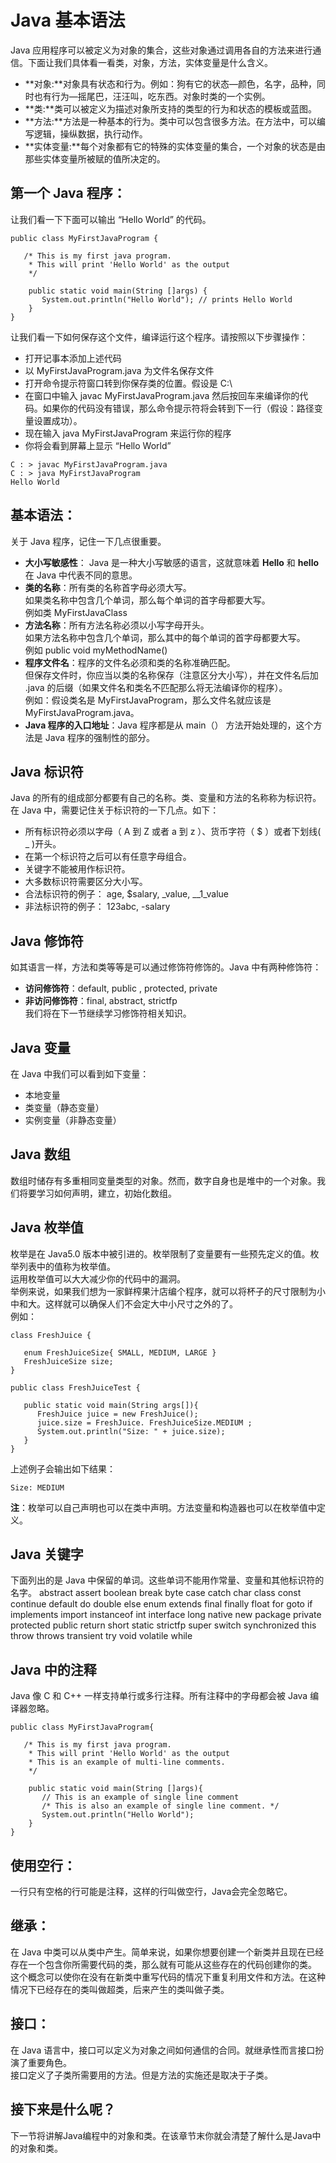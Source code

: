 # Java 基本语法  

Java 应用程序可以被定义为对象的集合，这些对象通过调用各自的方法来进行通信。下面让我们具体看一看类，对象，方法，实体变量是什么含义。  
- **对象:**对象具有状态和行为。例如：狗有它的状态—颜色，名字，品种，同时也有行为—摇尾巴，汪汪叫，吃东西。对象时类的一个实例。  
- **类:**类可以被定义为描述对象所支持的类型的行为和状态的模板或蓝图。  
- **方法:**方法是一种基本的行为。类中可以包含很多方法。在方法中，可以编写逻辑，操纵数据，执行动作。  
- **实体变量:**每个对象都有它的特殊的实体变量的集合，一个对象的状态是由那些实体变量所被赋的值所决定的。  

## 第一个 Java 程序：  
让我们看一下下面可以输出 “Hello World” 的代码。
```
public class MyFirstJavaProgram {

   /* This is my first java program.  
    * This will print 'Hello World' as the output
    */

    public static void main(String []args) {
       System.out.println("Hello World"); // prints Hello World
    }
} 
```  

让我们看一下如何保存这个文件，编译运行这个程序。请按照以下步骤操作：  
- 打开记事本添加上述代码  
- 以 MyFirstJavaProgram.java 为文件名保存文件  
- 打开命令提示符窗口转到你保存类的位置。假设是 C:\  
- 在窗口中输入 javac MyFirstJavaProgram.java 然后按回车来编译你的代码。如果你的代码没有错误，那么命令提示符将会转到下一行（假设：路径变量设置成功）。  
- 现在输入 java MyFirstJavaProgram 来运行你的程序  
- 你将会看到屏幕上显示 “Hello World”  
```
C : > javac MyFirstJavaProgram.java
C : > java MyFirstJavaProgram
Hello World
```

## 基本语法：  
关于 Java 程序，记住一下几点很重要。  
- **大小写敏感性**： Java 是一种大小写敏感的语言，这就意味着 **Hello** 和 **hello** 在 Java 中代表不同的意思。  
- **类的名称**：所有类的名称首字母必须大写。  
如果类名称中包含几个单词，那么每个单词的首字母都要大写。  
例如类 MyFirstJavaClass  
- **方法名称**：所有方法名称必须以小写字母开头。  
如果方法名称中包含几个单词，那么其中的每个单词的首字母都要大写。  
例如 public void myMethodName()  
- **程序文件名**：程序的文件名必须和类的名称准确匹配。  
但保存文件时，你应当以类的名称保存（注意区分大小写），并在文件名后加 .java 的后缀（如果文件名和类名不匹配那么将无法编译你的程序）。  
例如：假设类名是 MyFirstJavaProgram，那么文件名就应该是 MyFirstJavaProgram.java。  
- **Java 程序的入口地址**：Java 程序都是从 main（） 方法开始处理的，这个方法是 Java 程序的强制性的部分。  

## Java 标识符  
Java 的所有的组成部分都要有自己的名称。类、变量和方法的名称称为标识符。  
在 Java 中，需要记住关于标识符的一下几点。如下：  
- 所有标识符必须以字母（ A 到 Z 或者 a 到 z ）、货币字符（ $ ）或者下划线( _ )开头。  
- 在第一个标识符之后可以有任意字母组合。  
- 关键字不能被用作标识符。  
- 大多数标识符需要区分大小写。  
- 合法标识符的例子： age, $salary, _value, __1_value  
- 非法标识符的例子： 123abc, -salary  

## Java 修饰符  
如其语言一样，方法和类等等是可以通过修饰符修饰的。Java 中有两种修饰符：  
- **访问修饰符**：default, public , protected, private  
- **非访问修饰符**：final, abstract, strictfp  
我们将在下一节继续学习修饰符相关知识。  

## Java 变量  
在 Java 中我们可以看到如下变量：  
- 本地变量  
- 类变量（静态变量）  
- 实例变量（非静态变量）  

## Java 数组  
数组时储存有多重相同变量类型的对象。然而，数字自身也是堆中的一个对象。我们将要学习如何声明，建立，初始化数组。  

## Java 枚举值  
枚举是在 Java5.0 版本中被引进的。枚举限制了变量要有一些预先定义的值。枚举列表中的值称为枚举值。  
运用枚举值可以大大减少你的代码中的漏洞。  
举例来说，如果我们想为一家鲜榨果汁店编个程序，就可以将杯子的尺寸限制为小中和大。这样就可以确保人们不会定大中小尺寸之外的了。  
例如：  
```
class FreshJuice {

   enum FreshJuiceSize{ SMALL, MEDIUM, LARGE }
   FreshJuiceSize size;
}

public class FreshJuiceTest {

   public static void main(String args[]){
      FreshJuice juice = new FreshJuice();
      juice.size = FreshJuice. FreshJuiceSize.MEDIUM ;
      System.out.println("Size: " + juice.size);
   }
}
```  

上述例子会输出如下结果：  
```
Size: MEDIUM
```  

**注**：枚举可以自己声明也可以在类中声明。方法变量和构造器也可以在枚举值中定义。      

## Java 关键字    
下面列出的是 Java 中保留的单词。这些单词不能用作常量、变量和其他标识符的名字。 
abstract assert boolean break byte case catch char class const continue default do double else enum extends final finally float for goto if implements import instanceof int interface long native new	package private	protected public return short static strictfp super switch synchronized this throw throws transient try void volatile while  	 

## Java 中的注释    
Java 像 C 和 C++ 一样支持单行或多行注释。所有注释中的字母都会被 Java 编译器忽略。    
```
public class MyFirstJavaProgram{

   /* This is my first java program.
    * This will print 'Hello World' as the output
    * This is an example of multi-line comments.
    */

    public static void main(String []args){
       // This is an example of single line comment
       /* This is also an example of single line comment. */
       System.out.println("Hello World"); 
    }
} 
```
## 使用空行：  
一行只有空格的行可能是注释，这样的行叫做空行，Java会完全忽略它。  
  
## 继承：  
在 Java 中类可以从类中产生。简单来说，如果你想要创建一个新类并且现在已经存在一个包含你所需要代码的类，那么就有可能从这些存在的代码创建你的类。  
这个概念可以使你在没有在新类中重写代码的情况下重复利用文件和方法。在这种情况下已经存在的类叫做超类，后来产生的类叫做子类。  

## 接口：    
在 Java 语言中，接口可以定义为对象之间如何通信的合同。就继承性而言接口扮演了重要角色。  
接口定义了子类所需要用的方法。但是方法的实施还是取决于子类。  

## 接下来是什么呢？  
下一节将讲解Java编程中的对象和类。在该章节末你就会清楚了解什么是Java中的对象和类。  
